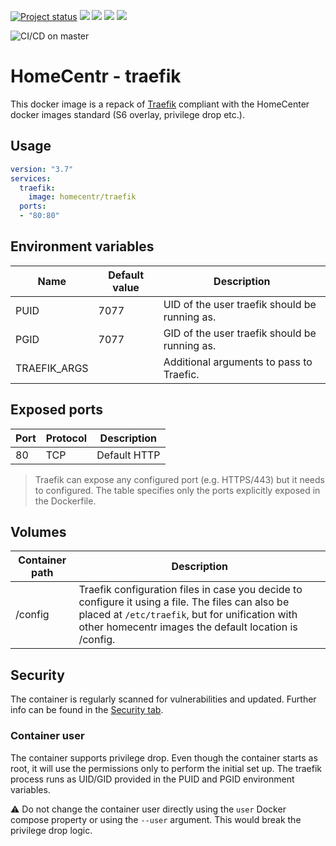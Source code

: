 [![Project status](https://badgen.net/badge/project%20status/stable%20%26%20actively%20maintaned?color=green)](https://github.com/homecentr/docker-traefik/graphs/commit-activity) [![](https://badgen.net/github/label-issues/homecentr/docker-traefik/bug?label=open%20bugs&color=green)](https://github.com/homecentr/docker-traefik/labels/bug) [![](https://badgen.net/github/release/homecentr/docker-traefik)](https://hub.docker.com/repository/docker/homecentr/traefik)
[![](https://badgen.net/docker/pulls/homecentr/traefik)](https://hub.docker.com/repository/docker/homecentr/traefik) 
[![](https://badgen.net/docker/size/homecentr/traefik)](https://hub.docker.com/repository/docker/homecentr/traefik)

![CI/CD on master](https://github.com/homecentr/docker-traefik/workflows/CI/CD%20on%20master/badge.svg)


# HomeCentr - traefik
This docker image is a repack of [Traefik](https://github.com/containous/traefik) compliant with the HomeCenter docker images standard (S6 overlay, privilege drop etc.).

## Usage

```yml
version: "3.7"
services:
  traefik:
    image: homecentr/traefik
  ports:
  - "80:80"
```

## Environment variables

| Name | Default value | Description |
|------|---------------|-------------|
| PUID | 7077 | UID of the user traefik should be running as. |
| PGID | 7077 | GID of the user traefik should be running as. |
| TRAEFIK_ARGS | | Additional arguments to pass to Traefic. |

## Exposed ports

| Port | Protocol | Description |
|------|------|-------------|
| 80 | TCP | Default HTTP |

> Traefik can expose any configured port (e.g. HTTPS/443) but it needs to configured. The table specifies only the ports explicitly exposed in the Dockerfile.

## Volumes

| Container path | Description |
|------------|---------------|
| /config | Traefik configuration files in case you decide to configure it using a file. The files can also be placed at `/etc/traefik`, but for unification with other homecentr images the default location is /config. |

## Security
The container is regularly scanned for vulnerabilities and updated. Further info can be found in the [Security tab](https://github.com/homecentr/docker-traefik/security).

### Container user
The container supports privilege drop. Even though the container starts as root, it will use the permissions only to perform the initial set up. The traefik process runs as UID/GID provided in the PUID and PGID environment variables.

:warning: Do not change the container user directly using the `user` Docker compose property or using the `--user` argument. This would break the privilege drop logic.